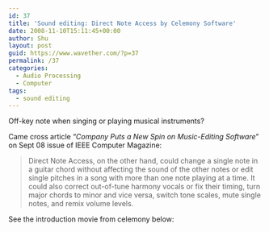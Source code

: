 ```yaml
---
id: 37
title: 'Sound editing: Direct Note Access by Celemony Software'
date: 2008-11-10T15:11:45+00:00
author: Shu
layout: post
guid: https://www.wavether.com/?p=37
permalink: /37
categories:
  - Audio Processing
  - Computer
tags:
  - sound editing
---
```

Off-key note when singing or playing musical instruments?

Came cross article &#8220;_Company Puts a New Spin on Music-Editing Software_&#8221; on Sept 08 issue of IEEE Computer Magazine:

> Direct Note Access, on the other hand, could change a single note in a guitar chord without affecting the sound of the other notes or edit single pitches in a song with more than one note playing at a time. It could also correct out-of-tune harmony vocals or fix their timing, turn major chords to minor and vice versa, switch tone scales, mute single notes, and remix volume levels. 

See the introduction movie from celemony below:
